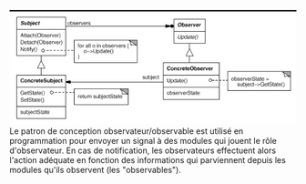 ![Observer](Observer.png)
Le patron de conception observateur/observable est utilisé en programmation pour envoyer un signal à des
 modules qui jouent le rôle d'observateur. En cas de notification, les observateurs effectuent alors 
 l'action adéquate en fonction des informations qui parviennent depuis les modules qu'ils observent (les "observables").
